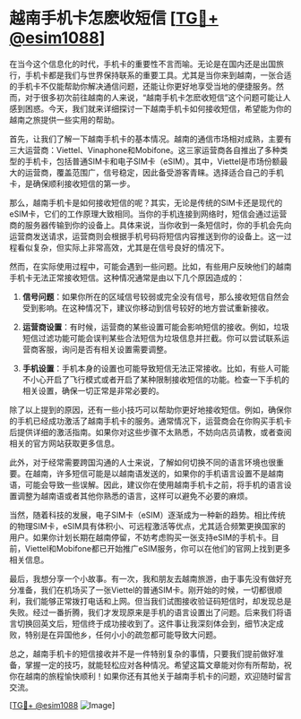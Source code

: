 # 越南手机卡怎麽收短信 [[TG💪+ @esim1088](https://t.me/s/esim1088)]

在当今这个信息化的时代，手机卡的重要性不言而喻。无论是在国内还是出国旅行，手机卡都是我们与世界保持联系的重要工具。尤其是当你来到越南，一张合适的手机卡不仅能帮助你解决通信问题，还能让你更好地享受当地的便捷服务。然而，对于很多初次前往越南的人来说，“越南手机卡怎麽收短信”这个问题可能让人感到困惑。今天，我们就来详细探讨一下越南手机卡如何接收短信，希望能为你的越南之旅提供一些实用的帮助。

首先，让我们了解一下越南手机卡的基本情况。越南的通信市场相对成熟，主要有三大运营商：Viettel、Vinaphone和Mobifone。这三家运营商各自推出了多种类型的手机卡，包括普通SIM卡和电子SIM卡（eSIM）。其中，Viettel是市场份额最大的运营商，覆盖范围广，信号稳定，因此备受游客青睐。选择适合自己的手机卡，是确保顺利接收短信的第一步。

那么，越南手机卡是如何接收短信的呢？其实，无论是传统的SIM卡还是现代的eSIM卡，它们的工作原理大致相同。当你的手机连接到网络时，短信会通过运营商的服务器传输到你的设备上。具体来说，当你收到一条短信时，你的手机会先向运营商发送请求，运营商则会根据手机号码将短信内容推送到你的设备上。这一过程看似复杂，但实际上非常高效，尤其是在信号良好的情况下。

然而，在实际使用过程中，可能会遇到一些问题。比如，有些用户反映他们的越南手机卡无法正常接收短信。这种情况通常是由以下几个原因造成的：

1. **信号问题**：如果你所在的区域信号较弱或完全没有信号，那么接收短信自然会受到影响。在这种情况下，建议你移动到信号较好的地方尝试重新接收。
   
2. **运营商设置**：有时候，运营商的某些设置可能会影响短信的接收。例如，垃圾短信过滤功能可能会误判某些合法短信为垃圾信息并拦截。你可以尝试联系运营商客服，询问是否有相关设置需要调整。

3. **手机设置**：手机本身的设置也可能导致短信无法正常接收。比如，有些人可能不小心开启了飞行模式或者开启了某种限制接收短信的功能。检查一下手机的相关设置，确保一切正常是非常必要的。

除了以上提到的原因，还有一些小技巧可以帮助你更好地接收短信。例如，确保你的手机已经成功激活了越南手机卡的服务。通常情况下，运营商会在你购买手机卡后提供详细的激活指南。如果你对这些步骤不太熟悉，不妨向店员请教，或者查阅相关的官方网站获取更多信息。

此外，对于经常需要跨国沟通的人士来说，了解如何切换不同的语言环境也很重要。在越南，许多短信可能是以越南语发送的，如果你的手机语言设置不是越南语，可能会导致一些误解。因此，建议你在使用越南手机卡之前，将手机的语言设置调整为越南语或者其他你熟悉的语言，这样可以避免不必要的麻烦。

当然，随着科技的发展，电子SIM卡（eSIM）逐渐成为一种新的趋势。相比传统的物理SIM卡，eSIM具有体积小、可远程激活等优点，尤其适合频繁更换国家的用户。如果你计划长期在越南停留，不妨考虑购买一张支持eSIM的手机卡。目前，Viettel和Mobifone都已开始推广eSIM服务，你可以在他们的官网上找到更多相关信息。

最后，我想分享一个小故事。有一次，我和朋友去越南旅游，由于事先没有做好充分准备，我们在机场买了一张Viettel的普通SIM卡。刚开始的时候，一切都很顺利，我们能够正常拨打电话和上网。但当我们试图接收验证码短信时，却发现总是失败。经过一番折腾，我们才发现原来是手机的语言设置出了问题。后来我们将语言切换回英文后，短信终于成功接收到了。这件事让我深刻体会到，细节决定成败，特别是在异国他乡，任何小小的疏忽都可能导致大问题。

总之，越南手机卡的短信接收并不是一件特别复杂的事情，只要我们提前做好准备，掌握一定的技巧，就能轻松应对各种情况。希望这篇文章能对你有所帮助，祝你在越南的旅程愉快顺利！如果你还有其他关于越南手机卡的问题，欢迎随时留言交流。

[[TG💪+ @esim1088](https://t.me/s/esim1088) ![Image](https://i.postimg.cc/4NQfJmqS/Snipaste-2025-05-13-00-14-12.png)]